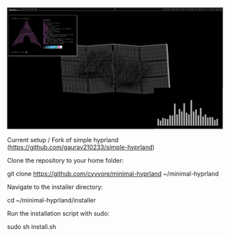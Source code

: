![Screenshot 1](awewa.png)

Current setup / Fork of simple hyprland (https://github.com/gaurav210233/simple-hyprland)

Clone the repository to your home folder:

git clone https://github.com/cyvvore/minimal-hyprland ~/minimal-hyprland

Navigate to the installer directory:

cd ~/minimal-hyprland/installer

Run the installation script with sudo:

sudo sh install.sh
